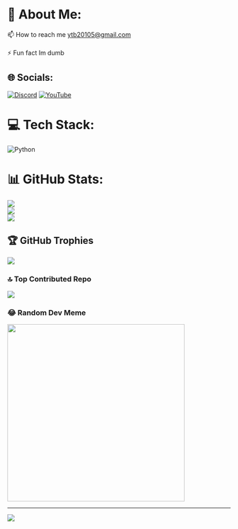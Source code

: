 # 💫 About Me:
📫 How to reach me ytb20105@gmail.com<br><br>    ⚡ Fun fact Im dumb<br>


## 🌐 Socials:
[![Discord](https://img.shields.io/badge/Discord-%237289DA.svg?logo=discord&logoColor=white)](https://discord.gg/CPPatZvjuq) [![YouTube](https://img.shields.io/badge/YouTube-%23FF0000.svg?logo=YouTube&logoColor=white)](https://youtube.com/@UCiipsRouX4RLduWfLrwUvEg) 

# 💻 Tech Stack:
![Python](https://img.shields.io/badge/python-3670A0?style=flat&logo=python&logoColor=ffdd54)
# 📊 GitHub Stats:
![](https://github-readme-stats.vercel.app/api?username=lufy20106&theme=dark&hide_border=false&include_all_commits=false&count_private=true)<br/>
![](https://github-readme-streak-stats.herokuapp.com/?user=lufy20106&theme=dark&hide_border=false)<br/>
![](https://github-readme-stats.vercel.app/api/top-langs/?username=lufy20106&theme=dark&hide_border=false&include_all_commits=false&count_private=true&layout=compact)

## 🏆 GitHub Trophies
![](https://github-profile-trophy.vercel.app/?username=lufy20106&theme=onestar&no-frame=false&no-bg=true&margin-w=4)

### 🔝 Top Contributed Repo
![](https://github-contributor-stats.vercel.app/api?username=lufy20106&limit=5&theme=dark&combine_all_yearly_contributions=true)

### 😂 Random Dev Meme
<img src='https://randommeme-five.vercel.app/' style="height: 400px;"/>

---
[![](https://visitcount.itsvg.in/api?id=lufy20106&icon=3&color=3)](https://visitcount.itsvg.in)

<!-- Proudly created with GPRM ( https://gprm.itsvg.in ) -->
